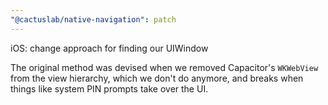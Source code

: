 ```yaml
---
"@cactuslab/native-navigation": patch
---
```


iOS: change approach for finding our UIWindow

The original method was devised when we removed Capacitor's `WKWebView` from the view
hierarchy, which we don't do anymore, and breaks when things like system PIN prompts
take over the UI.
